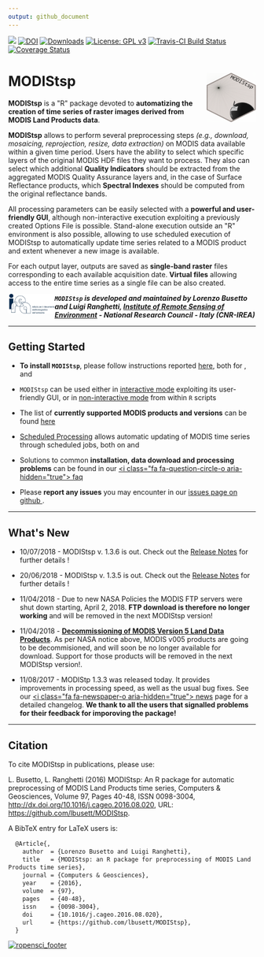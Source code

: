 ```yaml
---
output: github_document
---
```

<!-- README.md is generated from README.Rmd. Please edit that file -->



[![](https://www.r-pkg.org/badges/version-ago/MODIStsp)](http://cran.rstudio.com/web/packages/MODIStsp/index.html)
[![DOI](https://zenodo.org/badge/DOI/10.5281/zenodo.290683.svg)](https://doi.org/10.5281/zenodo.290683)
[![Downloads](http://cranlogs.r-pkg.org/badges/grand-total/MODIStsp?color=red)](http://cran.rstudio.com/web/packages/MODIStsp/index.html)
[![License: GPL v3](https://img.shields.io/badge/License-GPL%20v3-blue.svg)](http://www.gnu.org/licenses/gpl-3.0)
[![Travis-CI Build Status](https://travis-ci.org/lbusett/MODIStsp.svg?branch=master)](https://travis-ci.org/lbusett/MODIStsp)
[![Coverage Status](https://img.shields.io/codecov/c/github/lbusett/MODIStsp/master.svg)](https://codecov.io/github/lbusett/MODIStsp?branch=master)


# <i class="fa fa-globe" aria-hidden="true"></i> MODIStsp <img src="man/figures/logo.png" width="100" height="100" align="right"/>

**MODIStsp** is a "R" package devoted to **automatizing the creation of time series of raster images derived from MODIS Land Products data**. 

**MODIStsp** allows to perform several preprocessing steps _(e.g., download, mosaicing, 
reprojection, resize, data extraction)_ on MODIS data available within a given time period.
Users have the ability to select which specific layers of the original MODIS HDF files they 
want to process. They also can select which additional **Quality Indicators** should be 
extracted from the aggregated MODIS Quality Assurance layers and, in the case of Surface 
Reflectance products, which **Spectral Indexes** should be computed from the original reflectance 
bands. 

All processing parameters can be easily selected with a **powerful and user-friendly GUI**, 
although non-interactive execution exploiting a previously created Options File is possible. 
Stand-alone execution outside an "R" environment is also possible, allowing to use scheduled 
execution of MODIStsp to automatically update time series related to a MODIS product and extent 
whenever a new image is available. 

For each output layer, outputs are saved as **single-band raster** files corresponding to 
each available acquisition date. **Virtual files** allowing access to the entire time series 
as a single file can be also created. 


<a href="http://www.irea.cnr.it/en/"> <img src="man/figures/logo_irea.png" height="40" align="left" /></a>


___`MODIStsp` is developed and maintained by Lorenzo Busetto and Luigi Ranghetti,
[Institute of Remote Sensing of Environment](http://www.irea.cnr.it/en/) - National Research Council - Italy (CNR-IREA)___


____________________________________________________________________________________

## <i class="fa fa-cog" aria-hidden="true"></i> Getting Started

- __To install `MODIStsp`__, please follow instructions reported [here](articles/installation.html),
both for [<i class="fa fa-windows" aria-hidden="true"></i>](articles/installation.html#installing-on-windows) , [<i class="fa fa-linux" aria-hidden="true"></i>](articles/installation.html#installing-on-linux-systems) and [<i class="fa fa-apple" aria-hidden="true"></i>](articles/installation.html#installing-on-mac)

- `MODIStsp` can be used either in [interactive mode](articles/interactive_execution.html) 
exploiting its user-friendly GUI, or in [non-interactive mode](articles/noninteractive_execution.html) 
from within `R` scripts

- The list of __currently supported MODIS products and versions__ can be found [here](articles/Products_list.html) 

- [Scheduled Processing](articles/noninteractive_execution.html#scheduled-processing) allows 
automatic updating of MODIS time series through scheduled jobs, both on [<i class="fa fa-windows" aria-hidden="true"></i>](articles/standalone_execution.html#on-windows) and [<i class="fa fa-linux" aria-hidden="true"></i>](articles/standalone_execution.html#on-linux)

- Solutions to common **installation, data download and processing problems** can be found 
in our [<i class="fa fa-question-circle-o aria-hidden="true"></i> faq](articles/faq.html)

- Please **report any issues** you may encounter in our [issues page on github <i class="fa fa-github-square" aria-hidden="true"></i>](https://github.com/lbusett/MODIStsp/issues) .

____________________________________________________________________________________

## <i class="fa fa-newspaper-o" aria-hidden="true"></i> What's New 

- 10/07/2018 - MODIStsp v. 1.3.6 is out. Check out the [Release Notes](https://github.com/lbusett/MODIStsp/releases/tag/v1.3.5) for further details !

- 20/06/2018 - MODIStsp v. 1.3.5 is out. Check out the [Release Notes](https://github.com/lbusett/MODIStsp/releases/tag/v1.3.5) for further details !

- 11/04/2018 - Due to new NASA Policies the MODIS FTP servers were shut down 
starting, April 2, 2018. **FTP download is therefore no longer working** and will
be removed in the next MODIStsp version!

- 11/04/2018 - [**Decommissioning of MODIS Version 5 Land Data Products**]( https://lpdaac.usgs.gov/about/news_archive/decommissioning_modis_version_5_land_data_products_april_9_2018_second_notice). As per NASA notice above, MODIS v005 products are going to be 
decommisioned, and will soon be no longer available for download. Support for those
products will be removed in the next MODIStsp version!.

- 11/08/2017 - MODIStp 1.3.3 was released today. It provides improvements in processing speed, as well as the usual bug fixes.  See our [<i class="fa fa-newspaper-o aria-hidden="true"></i> news](news/index.html) page for a detailed changelog.
**We thank to all the users that signalled problems for their feedback for imporoving the package!**

____________________________________________________________________________________

## <i class="fa fa-pencil" aria-hidden="true"></i>Citation


To cite MODIStsp in publications, please use:

L. Busetto, L. Ranghetti (2016) MODIStsp: An R package for automatic preprocessing of MODIS
  Land Products time series, Computers & Geosciences, Volume 97, Pages
  40-48, ISSN 0098-3004, http://dx.doi.org/10.1016/j.cageo.2016.08.020, URL: https://github.com/lbusett/MODIStsp. 
  
A BibTeX entry for LaTeX users is:

```
  @Article{,
    author  = {Lorenzo Busetto and Luigi Ranghetti},
    title   = {MODIStsp: an R package for preprocessing of MODIS Land Products time series},
    journal = {Computers & Geosciences},
    year    = {2016},
    volume  = {97},
    pages   = {40-48},
    issn    = {0098-3004},
    doi     = {10.1016/j.cageo.2016.08.020},
    url     = {https://github.com/lbusett/MODIStsp},
  }
```
[![ropensci_footer](http://ropensci.org/public_images/github_footer.png)](https://ropensci.org)
